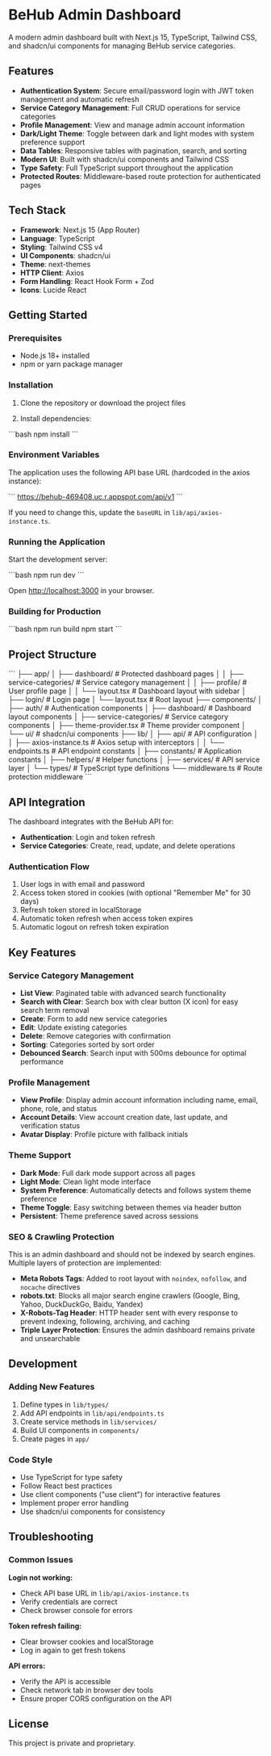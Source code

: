 # BeHub Admin Dashboard

A modern admin dashboard built with Next.js 15, TypeScript, Tailwind CSS, and shadcn/ui components for managing BeHub service categories.

## Features

- **Authentication System**: Secure email/password login with JWT token management and automatic refresh
- **Service Category Management**: Full CRUD operations for service categories
- **Profile Management**: View and manage admin account information
- **Dark/Light Theme**: Toggle between dark and light modes with system preference support
- **Data Tables**: Responsive tables with pagination, search, and sorting
- **Modern UI**: Built with shadcn/ui components and Tailwind CSS
- **Type Safety**: Full TypeScript support throughout the application
- **Protected Routes**: Middleware-based route protection for authenticated pages

## Tech Stack

- **Framework**: Next.js 15 (App Router)
- **Language**: TypeScript
- **Styling**: Tailwind CSS v4
- **UI Components**: shadcn/ui
- **Theme**: next-themes
- **HTTP Client**: Axios
- **Form Handling**: React Hook Form + Zod
- **Icons**: Lucide React

## Getting Started

### Prerequisites

- Node.js 18+ installed
- npm or yarn package manager

### Installation

1. Clone the repository or download the project files

2. Install dependencies:

\`\`\`bash
npm install
\`\`\`

### Environment Variables

The application uses the following API base URL (hardcoded in the axios instance):

\`\`\`
https://behub-469408.uc.r.appspot.com/api/v1
\`\`\`

If you need to change this, update the `baseURL` in `lib/api/axios-instance.ts`.

### Running the Application

Start the development server:

\`\`\`bash
npm run dev
\`\`\`

Open [http://localhost:3000](http://localhost:3000) in your browser.

### Building for Production

\`\`\`bash
npm run build
npm start
\`\`\`

## Project Structure

\`\`\`
├── app/
│ ├── dashboard/ # Protected dashboard pages
│ │ ├── service-categories/ # Service category management
│ │ ├── profile/ # User profile page
│ │ └── layout.tsx # Dashboard layout with sidebar
│ ├── login/ # Login page
│ └── layout.tsx # Root layout
├── components/
│ ├── auth/ # Authentication components
│ ├── dashboard/ # Dashboard layout components
│ ├── service-categories/ # Service category components
│ ├── theme-provider.tsx # Theme provider component
│ └── ui/ # shadcn/ui components
├── lib/
│ ├── api/ # API configuration
│ │ ├── axios-instance.ts # Axios setup with interceptors
│ │ └── endpoints.ts # API endpoint constants
│ ├── constants/ # Application constants
│ ├── helpers/ # Helper functions
│ ├── services/ # API service layer
│ └── types/ # TypeScript type definitions
└── middleware.ts # Route protection middleware
\`\`\`

## API Integration

The dashboard integrates with the BeHub API for:

- **Authentication**: Login and token refresh
- **Service Categories**: Create, read, update, and delete operations

### Authentication Flow

1. User logs in with email and password
2. Access token stored in cookies (with optional "Remember Me" for 30 days)
3. Refresh token stored in localStorage
4. Automatic token refresh when access token expires
5. Automatic logout on refresh token expiration

## Key Features

### Service Category Management

- **List View**: Paginated table with advanced search functionality
- **Search with Clear**: Search box with clear button (X icon) for easy search term removal
- **Create**: Form to add new service categories
- **Edit**: Update existing categories
- **Delete**: Remove categories with confirmation
- **Sorting**: Categories sorted by sort order
- **Debounced Search**: Search input with 500ms debounce for optimal performance

### Profile Management

- **View Profile**: Display admin account information including name, email, phone, role, and status
- **Account Details**: View account creation date, last update, and verification status
- **Avatar Display**: Profile picture with fallback initials

### Theme Support

- **Dark Mode**: Full dark mode support across all pages
- **Light Mode**: Clean light mode interface
- **System Preference**: Automatically detects and follows system theme preference
- **Theme Toggle**: Easy switching between themes via header button
- **Persistent**: Theme preference saved across sessions

### SEO & Crawling Protection

This is an admin dashboard and should not be indexed by search engines. Multiple layers of protection are implemented:

- **Meta Robots Tags**: Added to root layout with `noindex`, `nofollow`, and `nocache` directives
- **robots.txt**: Blocks all major search engine crawlers (Google, Bing, Yahoo, DuckDuckGo, Baidu, Yandex)
- **X-Robots-Tag Header**: HTTP header sent with every response to prevent indexing, following, archiving, and caching
- **Triple Layer Protection**: Ensures the admin dashboard remains private and unsearchable

## Development

### Adding New Features

1. Define types in `lib/types/`
2. Add API endpoints in `lib/api/endpoints.ts`
3. Create service methods in `lib/services/`
4. Build UI components in `components/`
5. Create pages in `app/`

### Code Style

- Use TypeScript for type safety
- Follow React best practices
- Use client components ("use client") for interactive features
- Implement proper error handling
- Use shadcn/ui components for consistency

## Troubleshooting

### Common Issues

**Login not working:**

- Check API base URL in `lib/api/axios-instance.ts`
- Verify credentials are correct
- Check browser console for errors

**Token refresh failing:**

- Clear browser cookies and localStorage
- Log in again to get fresh tokens

**API errors:**

- Verify the API is accessible
- Check network tab in browser dev tools
- Ensure proper CORS configuration on the API

## License

This project is private and proprietary.
